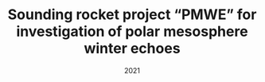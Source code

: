 ---
title: "Sounding rocket project “PMWE” for investigation of polar mesosphere winter echoes"
collection: publications
permalink: /publication/2021-strelnikov
date: 2021
venue: 'Journal of Atmospheric and Solar-Terrestrial Physics'
paperurl: ''
link: 'https://doi.org/10.1016/j.icarus.2020.114212'
citation: "<b>G. Giono</b> and L. Roth, “Io's SO2 atmosphere from HST Lyman-alpha images: 1997 to 2018.”, <i>Icarus</i>,  Volume 359, Issue 1,  (2021), doi:10.1016/j.icarus.2020.114212"
---